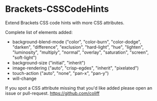 Brackets-CSSCodeHints
=======================

Extend Brackets CSS code hints with more CSS attributes.

Complete list of elements added:

* background-blend-mode ("color", "color-burn", "color-dodge", "darken", "difference", "exclusion", "hard-light", "hue", "lighten", "luminosity", "multiply", "normal", "overlay", "saturation", "screen", "soft-light")
* background-size ("initial", "inherit")
* image-rendering ("auto", "crisp-egdes", "inherit", "pixelated")
* touch-action ("auto", "none", "pan-x", "pan-y")
* will-change

If you spot a CSS attribute missing that you'd like added please open an issue or pull-request.
https://github.com/coliff